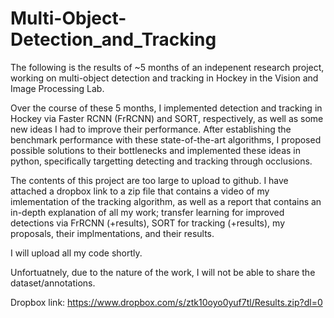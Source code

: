 # Multi-Object-Detection_and_Tracking

The following is the results of ~5 months of an indepenent research project, working on multi-object detection and tracking in Hockey in the Vision and Image Processing Lab.

Over the course of these 5 months, I implemented detection and tracking in Hockey via Faster RCNN (FrRCNN) and SORT, respectively, as well as some new ideas I had to improve their performance. After establishing the benchmark performance with these state-of-the-art algorithms, I proposed possible solutions to their bottlenecks and implemented these ideas in python, specifically targetting detecting and tracking through occlusions. 

The contents of this project are too large to upload to github. I have attached a dropbox link to a zip file
that contains a video of my imlementation of the tracking algorithm, as well as a report that contains an in-depth explanation
of all my work; transfer learning for improved detections via FrRCNN (+results), SORT for tracking (+results), my proposals,
their implmentations, and their results. 

I will upload all my code shortly. 

Unfortuatnely, due to the nature of the work, I will not be able to share the dataset/annotations.

Dropbox link: https://www.dropbox.com/s/ztk10oyo0yuf7tl/Results.zip?dl=0


